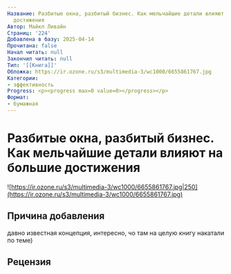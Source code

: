 ```yaml
---
Название: Разбитые окна, разбитый бизнес. Как мельчайшие детали влияют на большие
  достижения
Автор: Майкл Ливайн
Страниц: '224'
Добавлена в базу: 2025-04-14
Прочитана: false
Начал читать: null
Закончил читать: null
Тип: '[[Книга]]'
Обложка: https://ir.ozone.ru/s3/multimedia-3/wc1000/6655861767.jpg
Категории:
- эффективность
Progress: <p><progress max=0 value=0></progress></p>
Формат:
- бумажная
---
```

# Разбитые окна, разбитый бизнес. Как мельчайшие детали влияют на большие достижения

![https://ir.ozone.ru/s3/multimedia-3/wc1000/6655861767.jpg|250](https://ir.ozone.ru/s3/multimedia-3/wc1000/6655861767.jpg)

## Причина добавления

давно известная концепция, интересно, чо там на целую книгу накатали по теме)

## Рецензия